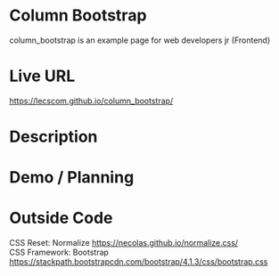 # Column Bootstrap
column_bootstrap is an example page for web developers jr (Frontend)

# Live URL
https://lecscom.github.io/column_bootstrap/

# Description

# Demo / Planning

# Outside Code
CSS Reset: Normalize https://necolas.github.io/normalize.css/ </br>
CSS Framework: Bootstrap https://stackpath.bootstrapcdn.com/bootstrap/4.1.3/css/bootstrap.css </br>

